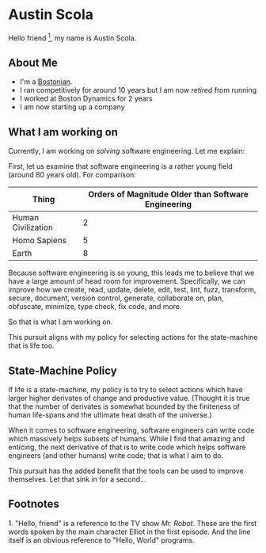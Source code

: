 # Austin Scola

Hello friend [<sup>1</sup>](#1), my name is Austin Scola.

## About Me
- I'm a [Bostonian](https://duckduckgo.com/?q=bostonian+meaning).
- I ran competitively for around 10 years but I am now _retired_ from running
- I worked at Boston Dynamics for 2 years
- I am now starting up a company

## What I am working on

Currently, I am working on _solving_ software engineering. Let me explain:

First, let us examine that software engineering is a rather young field (around 80 years old). For comparison:

| Thing              | Orders of Magnitude Older than Software Engineering |
|--------------------|-----------------------------------------------------|
| Human Civilization | 2                                                   |
| Homo Sapiens       | 5                                                   |
| Earth              | 8                                                   |

Because software engineering is so young, this leads me to believe that we have a large amount of head room for improvement. Specifically, we can improve how we create, read, update, delete, edit, test, lint, fuzz, transform, secure, document, version control, generate, collaborate on, plan, obfuscate, minimize, type check, fix code, and more.

So that is what I am working on.

This pursuit aligns with my policy for selecting actions for the state-machine that is life too.

## State-Machine Policy

If life is a state-machine, my policy is to try to select actions which have larger higher derivates of change and productive value. (Thought it is true that the number of derivates is somewhat bounded by the finiteness of human life-spans and the ultimate heat death of the universe.)

When it comes to software engineering, software engineers can write code which massively helps subsets of humans. While I find that amazing and enticing, the next derivative of that is to write code which helps software engineers (and other humans) write code; that is what I aim to do.

This pursuit has the added benefit that the tools can be used to improve themselves. Let that sink in for a second...

## Footnotes

<a class="anchor" id="1"></a>1. "Hello, friend" is a reference to the TV show _Mr. Robot_. These are the first words spoken by the main character Elliot in the first episode. And the line itself is an obvious reference to "Hello, World" programs.
